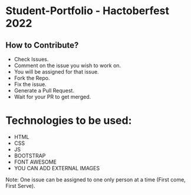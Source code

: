 # Student-Portfolio - Hactoberfest 2022

## How to Contribute?
- Check Issues.
- Comment on the issue you wish to work on.
- You will be assigned for that issue.
- Fork the Repo.
- Fix the issue.
- Generate a Pull Request.
- Wait for your PR to get merged.

# Technologies to be used:
- HTML
- CSS
- JS
- BOOTSTRAP
- FONT AWESOME
- YOU CAN ADD EXTERNAL IMAGES



Note: One issue can be assigned to one only person at a time (First come, First Serve). 
